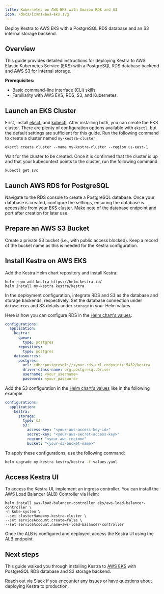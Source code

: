 ```yaml
---
title: Kubernetes on AWS EKS with Amazon RDS and S3
icon: /docs/icons/aws-eks.svg
---
```


Deploy Kestra to AWS EKS with a PostgreSQL RDS database and an S3 internal storage backend.

## Overview
This guide provides detailed instructions for deploying Kestra to AWS Elastic Kubernetes Service (EKS) with a PostgreSQL RDS database backend and AWS S3 for internal storage.

**Prerequisites:**
- Basic command-line interface (CLI) skills.
- Familiarity with AWS EKS, RDS, S3, and Kubernetes.

## Launch an EKS Cluster
First, install [eksctl](https://eksctl.io/) and [kubectl](https://kubernetes.io/docs/tasks/tools/). After installing both, you can create the EKS cluster. There are plenty of configuration options available with `eksctl`, but the default settings are sufficient for this guide. Run the following command to create a cluster named `my-kestra-cluster`:

```shell
eksctl create cluster --name my-kestra-cluster --region us-east-1
```

Wait for the cluster to be created. Once it is confirmed that the cluster is up and that your kubecontext points to the cluster, run the following command:

```shell
kubectl get svc
```

## Launch AWS RDS for PostgreSQL
Navigate to the RDS console to create a PostgreSQL database. Once your database is created, configure the settings, ensuring the database is accessible from your EKS cluster. Make note of the database endpoint and port after creation for later use.

## Prepare an AWS S3 Bucket
Create a private S3 bucket (i.e., with public access blocked). Keep a record of the bucket name as this is needed for the Kestra configuration.


## Install Kestra on AWS EKS
Add the Kestra Helm chart repository and install Kestra:

```shell
helm repo add kestra https://helm.kestra.io/
helm install my-kestra kestra/kestra
```

In the deployment configuration, integrate RDS and S3 as the database and storage backends, respectively. Set the database connection under `datasources` and S3 details under `storage` in your Helm values.

Here is how you can configure RDS in the [Helm chart's values](https://github.com/kestra-io/helm-charts/blob/master/charts/kestra/values.yaml#L11):

```yaml
configurations:
  application:
    kestra:
      queue:
        type: postgres
      repository:
        type: postgres
    datasources:
      postgres:
        url: jdbc:postgresql://<your-rds-url-endpoint>:5432/kestra
        driver-class-name: org.postgresql.Driver
        username: <your_username>
        password: <your_password>
```

Add the S3 configuration in the [Helm chart's values](https://github.com/kestra-io/helm-charts/blob/master/charts/kestra/values.yaml#L11) like in the following example:

```yaml
configurations:
  application:
    kestra:
      storage:
        type: s3
        s3:
          access-key: "<your-aws-access-key-id>"
          secret-key: "<your-aws-secret-access-key>"
          region: "<your-aws-region>"
          bucket: "<your-s3-bucket-name>"
```

To apply these configurations, use the following command:

```bash
helm upgrade my-kestra kestra/kestra -f values.yaml
```

## Access Kestra UI
To access the Kestra UI, implement an ingress controller. You can install the AWS Load Balancer (ALB) Controller via Helm:

```shell
helm install aws-load-balancer-controller eks/aws-load-balancer-controller \
-n kube-system \
--set clusterName=my-kestra-cluster \
--set serviceAccount.create=false \
--set serviceAccount.name=aws-load-balancer-controller
```

Once the ALB is configured and deployed, access the Kestra UI using the ALB endpoint.

## Next steps

This guide walked you through installing Kestra to [AWS EKS](https://docs.aws.amazon.com/eks/) with PostgreSQL RDS database and S3 storage backend.

Reach out via [Slack](/slack) if you encounter any issues or have questions about deploying Kestra to production.
